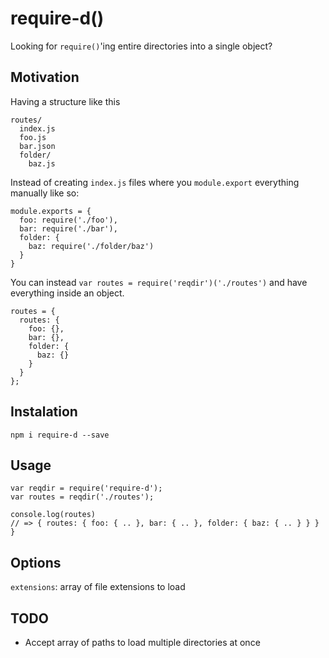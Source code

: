 require-d()
========

Looking for `require()`'ing entire directories into a single object?

Motivation
----------

Having a structure like this

    routes/
      index.js
      foo.js
      bar.json
      folder/
        baz.js

Instead of creating `index.js` files where you `module.export` everything manually like so:
    
    module.exports = {
      foo: require('./foo'),
      bar: require('./bar'),
      folder: {
        baz: require('./folder/baz')
      }
    }

You can instead `var routes = require('reqdir')('./routes')` and have everything inside an object.
    
    routes = { 
      routes: {
        foo: {},
        bar: {},
        folder: {
          baz: {}
        }
      }
    };


Instalation
-----------
    npm i require-d --save


Usage
-----
    var reqdir = require('require-d');
    var routes = reqdir('./routes');

    console.log(routes)
    // => { routes: { foo: { .. }, bar: { .. }, folder: { baz: { .. } } } }

Options
-------
`extensions`: array of file extensions to load


TODO
----
* Accept array of paths to load multiple directories at once
